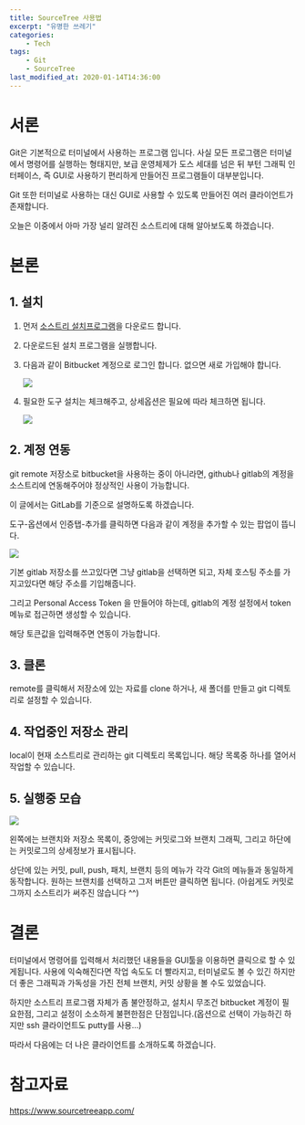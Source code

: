 ```yaml
---
title: SourceTree 사용법
excerpt: "유명한 쓰레기"
categories:
    - Tech
tags:
    - Git
    - SourceTree
last_modified_at: 2020-01-14T14:36:00
---
```


서론
===

Git은 기본적으로 터미널에서 사용하는 프로그램 입니다. 사실 모든 프로그램은 터미널에서 명령어를 실행하는 형태지만, 보급 운영체제가 도스 세대를 넘은 뒤 부턴 그래픽 인터페이스, 즉 GUI로 사용하기 편리하게 만들어진 프로그램들이 대부분입니다.

Git 또한 터미널로 사용하는 대신 GUI로 사용할 수 있도록 만들어진 여러 클라이언트가 존재합니다.

오늘은 이중에서 아마 가장 널리 알려진 소스트리에 대해 알아보도록 하겠습니다.

본론
===

## 1. 설치

1. 먼저 [소스트리 설치프로그램](https://www.sourcetreeapp.com/)을 다운로드 합니다. 
2. 다운로드된 설치 프로그램을 실행합니다.
3. 다음과 같이 Bitbucket 계정으로 로그인 합니다. 없으면 새로 가입해야 합니다.

    ![](https://chisacam.github.io/assets/image/ST_1.png)

4. 필요한 도구 설치는 체크해주고, 상세옵션은 필요에 따라 체크하면 됩니다.

    ![](https://chisacam.github.io/assets/image/ST_2.png)
    

## 2. 계정 연동

git remote 저장소로 bitbucket을 사용하는 중이 아니라면, github나 gitlab의 계정을 소스트리에 연동해주어야 정상적인 사용이 가능합니다.

이 글에서는 GitLab를 기준으로 설명하도록 하겠습니다.

도구-옵션에서 인증탭-추가를 클릭하면 다음과 같이 계정을 추가할 수 있는 팝업이 뜹니다.

![](https://chisacam.github.io/assets/image/ST_3.png)

기본 gitlab 저장소를 쓰고있다면 그냥 gitlab을 선택하면 되고, 자체 호스팅 주소를 가지고있다면 해당 주소를 기입해줍니다.

그리고 Personal Access Token 을 만들어야 하는데, gitlab의 계정 설정에서 token 메뉴로 접근하면 생성할 수 있습니다.

해당 토큰값을 입력해주면 연동이 가능합니다.

## 3. 클론

remote를 클릭해서 저장소에 있는 자료를 clone 하거나, 새 폴더를 만들고 git 디렉토리로 설정할 수 있습니다.

## 4. 작업중인 저장소 관리

local이 현재 소스트리로 관리하는 git 디렉토리 목록입니다.
해당 목록중 하나를 열어서 작업할 수 있습니다. 

## 5. 실행중 모습

![](https://chisacam.github.io/assets/image/ST_5.png)

왼쪽에는 브랜치와 저장소 목록이, 중앙에는 커밋로그와 브랜치 그래픽, 그리고 하단에는 커밋로그의 상세정보가 표시됩니다.

상단에 있는 커밋, pull, push, 패치, 브랜치 등의 메뉴가 각각 Git의 메뉴들과 동일하게 동작합니다. 원하는 브랜치를 선택하고 그저 버튼만 클릭하면 됩니다. (아쉽게도 커밋로그까지 소스트리가 써주진 않습니다 ^^)

결론
===

터미널에서 명령어를 입력해서 처리했던 내용들을 GUI툴을 이용하면 클릭으로 할 수 있게됩니다. 사용에 익숙해진다면 작업 속도도 더 빨라지고, 터미널로도 볼 수 있긴 하지만 더 좋은 그래픽과 가독성을 가진 전체 브랜치, 커밋 상황을 볼 수도 있었습니다.

하지만 소스트리 프로그램 자체가 좀 불안정하고, 설치시 무조건 bitbucket 계정이 필요한점, 그리고 설정이 소소하게 불편한점은 단점입니다.(옵션으로 선택이 가능하긴 하지만 ssh 클라이언트도 putty를 사용...)

따라서 다음에는 더 나은 클라이언트를 소개하도록 하겠습니다.

참고자료
===

https://www.sourcetreeapp.com/